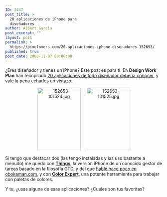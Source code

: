 ```yaml
---
ID: 2447
post_title: >
  20 aplicaciones de iPhone para
  diseñadores
author: Albert Garcia
post_excerpt: ""
layout: post
permalink: >
  https://pixelovers.com/20-aplicaciones-iphone-disenadores-152653/
published: true
post_date: 2008-11-07 00:00:00
---
```

¿Eres diseñador y tienes un iPhone? Este post es para tí. En <strong>Design Work Plan</strong> han recopilado <a href="http://isopixel.net/archivo/2008/10/20-iphone-apps-para-disenadores/">20 aplicaciones de todo diseñador debería conocer</a>, y vale la pena echarles un vistazo.<!--more-->
<p style="text-align: center;"><img title="152653-101524.jpg" src="/app/uploads/sites/7/2008/11/152653-101524.jpg" alt="152653-101524.jpg" width="139" height="200" />     <img title="152653-101525.jpg" src="/app/uploads/sites/7/2008/11/152653-101525.jpg" alt="152653-101525.jpg" width="139" height="200" /></p>
Si tengo que destacar dos (las tengo instaladas y las uso bastante a menudo) me quedo con <a href="http://www.culturedcode.com/things/iphone/"><strong>Things</strong></a>, la versión iPhone de un conocido gestor de tareas basado en la filosofía GTD, y del que <a href="http://www.obokaman.com/things-mejor-gestor-tareas-mac-se-sincroniza-version-121088">hablé hace poco en obokaman.com</a>, y con <a href="http://www.code-line.com/software/colorexpert.html"><strong>Color Expert</strong></a>, una potente herramienta para trabajar con paletas de colores.

Y tu, ¿usas alguna de esas aplicaciones? ¿Cuáles son tus favoritas?